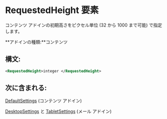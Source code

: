 
# <a name="requestedheight-element"></a>RequestedHeight 要素
コンテンツ アドインの初期高さをピクセル単位 (32 から 1000 まで可能) で指定します。

 **アドインの種類:**コンテンツ


## <a name="syntax:"></a>構文:


```XML
<RequestedHeight>integer </RequestedHeight>
```


## <a name="contained-in:"></a>次に含まれる:

[DefaultSettings](../../reference/manifest/defaultsettings.md) (コンテンツ アドイン)

[DesktopSettings](../../reference/manifest/desktopsettings.md) と [TabletSettings](../../reference/manifest/tabletsettings.md) (メール アドイン)

